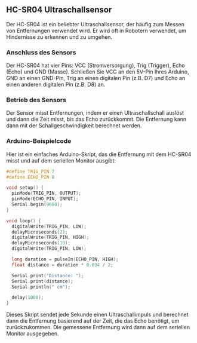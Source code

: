 ## HC-SR04 Ultraschallsensor

Der HC-SR04 ist ein beliebter Ultraschallsensor, der häufig zum Messen von Entfernungen verwendet wird. Er wird oft in Robotern verwendet, um Hindernisse zu erkennen und zu umgehen.

### Anschluss des Sensors

Der HC-SR04 hat vier Pins: VCC (Stromversorgung), Trig (Trigger), Echo (Echo) und GND (Masse). Schließen Sie VCC an den 5V-Pin Ihres Arduino, GND an einen GND-Pin, Trig an einen digitalen Pin (z.B. D7) und Echo an einen anderen digitalen Pin (z.B. D8) an.

### Betrieb des Sensors

Der Sensor misst Entfernungen, indem er einen Ultraschallschall auslöst und dann die Zeit misst, bis das Echo zurückkommt. Die Entfernung kann dann mit der Schallgeschwindigkeit berechnet werden.

### Arduino-Beispielcode

Hier ist ein einfaches Arduino-Skript, das die Entfernung mit dem HC-SR04 misst und auf dem seriellen Monitor ausgibt:

```c
#define TRIG_PIN 7
#define ECHO_PIN 8

void setup() {
  pinMode(TRIG_PIN, OUTPUT);
  pinMode(ECHO_PIN, INPUT);
  Serial.begin(9600);
}

void loop() {
  digitalWrite(TRIG_PIN, LOW);
  delayMicroseconds(2);
  digitalWrite(TRIG_PIN, HIGH);
  delayMicroseconds(10);
  digitalWrite(TRIG_PIN, LOW);

  long duration = pulseIn(ECHO_PIN, HIGH);
  float distance = duration * 0.034 / 2;

  Serial.print("Distance: ");
  Serial.print(distance);
  Serial.println(" cm");

  delay(1000);
}

```

Dieses Skript sendet jede Sekunde einen Ultraschallimpuls und berechnet dann die Entfernung basierend auf der Zeit, die das Echo benötigt, um zurückzukommen. Die gemessene Entfernung wird dann auf dem seriellen Monitor ausgegeben.
